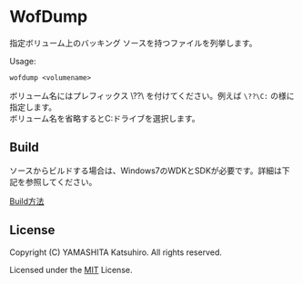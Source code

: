 # WofDump

指定ボリューム上のバッキング ソースを持つファイルを列挙します。

Usage:

    wofdump <volumename>

ボリューム名にはプレフィックス \\??\\ を付けてください。例えば ```\??\C:``` の様に指定します。   
ボリューム名を省略するとC:ドライブを選択します。

## Build

ソースからビルドする場合は、Windows7のWDKとSDKが必要です。詳細は下記を参照してください。

[Build方法](BUILD.md)

## License

Copyright (C) YAMASHITA Katsuhiro. All rights reserved.

Licensed under the [MIT](LICENSE) License.

